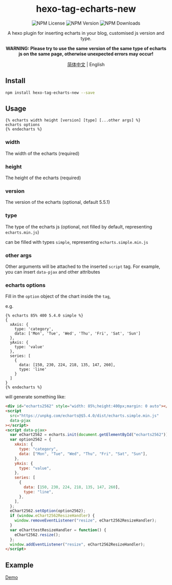 <div align = center>
  <h1>hexo-tag-echarts-new</h1>
  <img alt="NPM License" src="https://img.shields.io/npm/l/hexo-tag-echarts-new">
  <img alt="NPM Version" src="https://img.shields.io/npm/v/hexo-tag-echarts-new">
  <img alt="NPM Downloads" src="https://img.shields.io/npm/dt/hexo-tag-echarts-new">
  <p align="center">
  A hexo plugin for inserting echarts in your blog, customised js version and type.

**WARNING: Please try to use the same version of the same type of echarts js on the same page, otherwise unexpected errors may occur!**

  </p>

[简体中文](https://github.com/D-Sketon/hexo-tag-echarts-new/blob/main/README.md) | English

</div>

## Install

```bash
npm install hexo-tag-echarts-new --save
```

## Usage

```
{% echarts width height [version] [type] [...other args] %}
echarts options
{% endecharts %}
```

### width

The width of the echarts (required)

### height

The height of the echarts (required)

### version

The version of the echarts (optional, default 5.5.1)

### type

The type of the echarts js (optional, not filled by default, representing `echarts.min.js`)

can be filled with types `simple`, representing `echarts.simple.min.js`

### other args

Other arguments will be attached to the inserted `script` tag. For example, you can insert `data-pjax` and other attributes

### echarts options

Fill in the `option` object of the chart inside the `tag`,

e.g.

```text
{% echarts 85% 400 5.4.0 simple %}
{
  xAxis: {
    type: 'category',
    data: ['Mon', 'Tue', 'Wed', 'Thu', 'Fri', 'Sat', 'Sun']
  },
  yAxis: {
    type: 'value'
  },
  series: [
    {
      data: [150, 230, 224, 218, 135, 147, 260],
      type: 'line'
    }
  ]
}
{% endecharts %}
```

will generate something like:

```html
<div id="echarts2562" style="width: 85%;height:400px;margin: 0 auto"></div>
<script
  src="https://unpkg.com/echarts@$5.4.0/dist/echarts.simple.min.js"
  data-pjax
></script>
<script data-pjax>
  var eChart2562 = echarts.init(document.getElementById("echarts2562"));
  var option2562 = {
    xAxis: {
      type: "category",
      data: ["Mon", "Tue", "Wed", "Thu", "Fri", "Sat", "Sun"],
    },
    yAxis: {
      type: "value",
    },
    series: [
      {
        data: [150, 230, 224, 218, 135, 147, 260],
        type: "line",
      },
    ],
  };
  eChart2562.setOption(option2562);
  if (window.eChart2562ResizeHandler) {
    window.removeEventListener("resize", eChart2562ResizeHandler);
  }
  var eCharttestResizeHandler = function() {
    eChart2562.resize();
  };
  window.addEventListener("resize", eChart2562ResizeHandler);
</script>
```

## Example

[Demo](https://d-sketon.github.io/hexo-tag-echarts-new/2022/12/30/20221230/)
